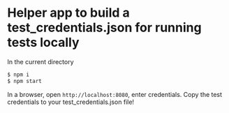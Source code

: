 # Helper app to build a test_credentials.json for running tests locally

In the current directory

```sh
$ npm i
$ npm start

```
In a browser, open `http://localhost:8080`, enter credentials.
Copy the test credentials to your test_credentials.json file!


